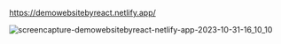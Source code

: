 https://demowebsitebyreact.netlify.app/

![screencapture-demowebsitebyreact-netlify-app-2023-10-31-16_10_10](https://github.com/mohabelgendyy/Demo-website-byReact/assets/141507408/7f3d265b-a50f-44a7-b31b-45f9502b7c31)
